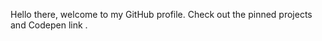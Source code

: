 Hello there, welcome to my GitHub profile. Check out the pinned projects and  Codepen link .

<!---
Nicole-coder243/Nicole-coder243 is a ✨ special ✨ repository because its `README.md` (this file) appears on your GitHub profile.
You can click the Preview link to take a look at your changes.
--->
